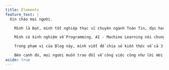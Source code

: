 ```yaml
---
title: Elements
feature_text: |
  Xin chào mọi người.

    Mình là Đạt, mình tốt nghiệp thạc sĩ chuyên ngành Toán Tin, đại học Bách Khoa Hà Nội. Hiện tại công việc chính của mình là giảng viên Khoa Công nghệ Thông tin, Trường đại học Phenikaa (PKA). Là một người thích công nghệ, bản thân luôn tìm tòi và cập nhập những điều mới mẻ. Ngoài ra, mình còn đam mê việc truyền cảm hứng cho người khác thông qua viết lách và trao đổi ý kiến.

    Mình có kinh nghiệm về Programming, AI - Machine Learning nói chung và Deep Learning nói riêng. Ứng dụng trong các lĩnh vực: xử lý ảnh (CV), xử lý ngôn ngữ tự nhiên (NLP), generative model (GM), Large Language Models (LLM). Kinh nghiệm về xây dựng và triển khai hệ thống Big Data sử dụng các công nghệ Ambari, Hadoop, Hive, Airflow, Atlas, Tableau,.... Ngoài ra, một mảng bản thân đang rất hứng thú đó là Máy tính lượng tử (Quantum Computing). Đây là một lĩnh vực dự đoán sẽ trở thành cuộc cách mạng 5.0

    Trong phạm vi của Blog này, mình viết để chia sẻ kiến thức về cả 3 mảng (Máy tính lượng tử - AI - Data) tới mọi người. Các mảng đều được mình chia thành các topic dễ hiểu và dễ tiếp cận với nhiều người. Hi vọng, đây sẽ là một phần nhỏ, giúp ích cho các bạn trên con đường chinh phục kiến thức.

    Bên cạnh đó, mọi người muốn trao đổi về công việc cũng như lời mời hợp tác, vui lòng liên hệ mình qua mail nguyenhuudat031198@gmail.com hoặc dat.nguyenhuu@phenikaa-uni.edu.vn
aside: true
---
```

